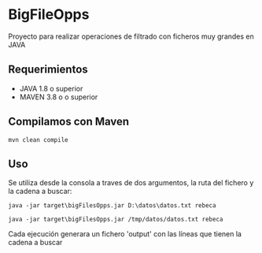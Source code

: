 
# BigFileOpps
Proyecto para realizar operaciones de filtrado con ficheros muy grandes en JAVA

## Requerimientos

- JAVA 1.8 o superior
- MAVEN 3.8 o o superior

## Compilamos con Maven

`mvn clean compile`

## Uso

Se utiliza desde la consola a traves de dos argumentos, la ruta del fichero y la cadena a buscar:

`java -jar target\bigFilesOpps.jar D:\datos\datos.txt rebeca`

`java -jar target\bigFilesOpps.jar /tmp/datos/datos.txt rebeca`

Cada ejecución generara un fichero 'output' con las líneas que tienen la cadena a buscar